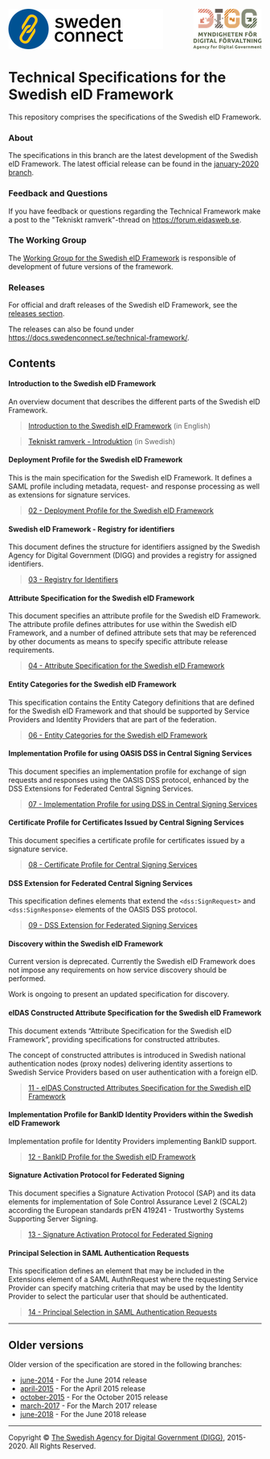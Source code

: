 <p>
<img align="left" src="img/sweden-connect.png"></img>
<img align="right" src="img/digg_centered.png"></img>
</p>
<p>
<img align="center" src="img/transparent.png"></img>
</p>

# Technical Specifications for the Swedish eID Framework

This repository comprises the specifications of the Swedish eID Framework.

### About

The specifications in this branch are the latest development of the Swedish eID Framework. The latest official release
can be found in the [january-2020 branch](https://github.com/swedenconnect/technical-framework/tree/january-2020).

### Feedback and Questions

If you have feedback or questions regarding the Technical Framework make a post to the "Tekniskt ramverk"-thread on <https://forum.eidasweb.se>.

### The Working Group

The [Working Group for the Swedish eID Framework](working-group/wg.md) is responsible of development of future versions of the framework. 

### Releases

For official and draft releases of the Swedish eID Framework, see the [releases section](https://github.com/swedenconnect/technical-framework/releases).

The releases can also be found under <https://docs.swedenconnect.se/technical-framework/>.

## Contents

#### Introduction to the Swedish eID Framework

An overview document that describes the different parts of the Swedish eID Framework.

> [Introduction to the Swedish eID Framework](00%20-%20Swedish%20eID%20Framework%20-%20Introduction.md) (in English)

> [Tekniskt ramverk - Introduktion](00%20-%20Tekniskt%20ramverk%20-%20Introduktion.md) (in Swedish)

#### Deployment Profile for the Swedish eID Framework

This is the main specification for the Swedish eID Framework. It defines a SAML profile including metadata, request- and response processing as well as extensions for signature services.

> [02 - Deployment Profile for the Swedish eID Framework](02%20-%20Deployment%20Profile%20for%20the%20Swedish%20eID%20Framework.md)

#### Swedish eID Framework - Registry for identifiers

This document defines the structure for identifiers assigned by the Swedish Agency for Digital Government (DIGG) and provides a registry for assigned identifiers.

> [03 - Registry for Identifiers](03%20-%20Registry%20for%20Identifiers.md)

#### Attribute Specification for the Swedish eID Framework

This document specifies an attribute profile for the Swedish eID Framework. The attribute profile defines attributes for use within the Swedish eID Framework, and a number of defined attribute sets that may be referenced by other documents as means to specify specific attribute release requirements.

> [04 - Attribute Specification for the Swedish eID Framework](04%20-%20Attribute%20Specification%20for%20the%20Swedish%20eID%20Framework.md)

#### Entity Categories for the Swedish eID Framework

This specification contains the Entity Category definitions that are defined for the Swedish eID Framework and that should be supported by Service Providers and Identity Providers that are part of the federation.

> [06 - Entity Categories for the Swedish eID Framework](06%20-%20Entity%20Categories%20for%20the%20Swedish%20eID%20Framework.md)

#### Implementation Profile for using OASIS DSS in Central Signing Services

This document specifies an implementation profile for exchange of sign requests and responses using the OASIS DSS protocol, enhanced by the DSS Extensions for Federated Central Signing Services.

> [07 - Implementation Profile for using DSS in Central Signing Services](07%20-%20Implementation%20Profile%20for%20using%20DSS%20in%20Central%20Signing%20Services.md)

#### Certificate Profile for Certificates Issued by Central Signing Services

This document specifies a certificate profile for certificates issued by a signature service.

> [08 - Certificate Profile for Central Signing Services](08%20-%20Certificate%20Profile%20for%20Central%20Signing%20Services.md)

#### DSS Extension for Federated Central Signing Services

This specification defines elements that extend the `<dss:SignRequest>` and `<dss:SignResponse>` elements of the OASIS DSS protocol.

> [09 - DSS Extension for Federated Signing Services](09%20-%20DSS%20Extension%20for%20Federated%20Signing%20Services.md)

#### Discovery within the Swedish eID Framework

Current version is deprecated. Currently the Swedish eID Framework does not impose any requirements on how service discovery should be performed.

Work is ongoing to present an updated specification for discovery.

#### eIDAS Constructed Attribute Specification for the Swedish eID Framework

This document extends “Attribute Specification for the Swedish eID Framework”, providing specifications for constructed attributes.

The concept of constructed attributes is introduced in Swedish national authentication nodes (proxy nodes) delivering identity assertions to Swedish Service Providers based on user authentication with a foreign eID.

> [11 - eIDAS Constructed Attributes Specification for the Swedish eID Framework](11%20-%20eIDAS%20Constructed%20Attributes%20Specification%20for%20the%20Swedish%20eID%20Framework.md)

#### Implementation Profile for BankID Identity Providers within the Swedish eID Framework

Implementation profile for Identity Providers implementing BankID support.

> [12 - BankID Profile for the Swedish eID Framework](12%20-%20BankID%20Profile%20for%20the%20Swedish%20eID%20Framework.md)

#### Signature Activation Protocol for Federated Signing

This document specifies a Signature Activation Protocol (SAP) and its data elements for implementation of Sole Control Assurance Level 2 (SCAL2) according the European standards prEN 419241 - Trustworthy Systems Supporting Server Signing.

> [13 - Signature Activation Protocol for Federated Signing](13%20-%20Signature%20Activation%20Protocol.md)

#### Principal Selection in SAML Authentication Requests

This specification defines an element that may be included in the Extensions element of a SAML AuthnRequest where the requesting Service Provider can specify matching criteria that may be used by the Identity Provider to select the particular user that should be authenticated.

> [14 - Principal Selection in SAML Authentication Requests](14%20-%20Principal%20Selection%20in%20SAML%20Authentication%20Requests.md)

---

## Older versions

Older version of the specification are stored in the following branches:

+ [june-2014](https://github.com/swedenconnect/technical-framework/tree/june-2014) - For the June 2014 release
+ [april-2015](https://github.com/swedenconnect/technical-framework/tree/april-2015) - For the April 2015 release
+ [october-2015](https://github.com/swedenconnect/technical-framework/tree/october-2015) - For the October 2015 release
+ [march-2017](https://github.com/swedenconnect/technical-framework/tree/march-2017) - For the March 2017 release
+ [june-2018](https://github.com/swedenconnect/technical-framework/tree/june-2018) - For the June 2018 release

---

Copyright &copy; [The Swedish Agency for Digital Government (DIGG)](https://www.digg.se), 2015-2020. All Rights Reserved.
